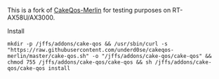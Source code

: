 This is a fork of [CakeQos-Merlin](https://github.com/ttgapers/cakeqos-merlin) for testing purposes on RT-AX58U/AX3000. 

Install 

`mkdir -p /jffs/addons/cake-qos && /usr/sbin/curl -s "https://raw.githubusercontent.com/underd0se/cakeqos-merlin/master/cake-qos.sh" -o "/jffs/addons/cake-qos/cake-qos" && chmod 755 /jffs/addons/cake-qos/cake-qos && sh /jffs/addons/cake-qos/cake-qos install`
